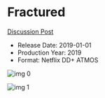 # Fractured

[Discussion Post](https://www.avsforum.com/threads/bass-eq-for-filtered-movies.2995212/post-58674940)

* Release Date: 2019-01-01
* Production Year: 2019
* Format: Netflix DD+ ATMOS

![img 0](https://i.imgur.com/av7EUqw.jpg)

![img 1](https://i.imgur.com/mRTlFIU.png)

